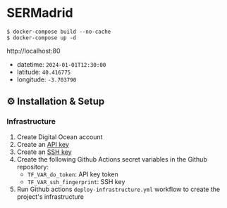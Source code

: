 # SERMadrid

```
$ docker-compose build --no-cache
$ docker-compose up -d
```

http://localhost:80

- datetime: `2024-01-01T12:30:00`
- latitude: `40.416775`
- longitude: `-3.703790`

## ⚙️ Installation & Setup

### Infrastructure

1. Create Digital Ocean account
2. Create an [API key](https://docs.digitalocean.com/reference/api/create-personal-access-token/)
3. Create an [SSH key](https://docs.digitalocean.com/reference/doctl/reference/compute/ssh-key/create/)
4. Create the following Github Actions secret variables in the Github repository:
    - `TF_VAR_do_token`: API key token
    - `TF_VAR_ssh_fingerprint`: SSH key
5. Run Github actions `deploy-infrastructure.yml` workflow to create the project's infrastructure